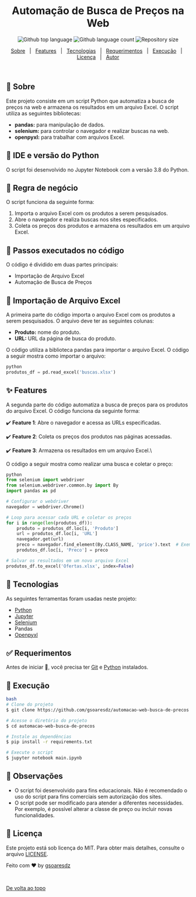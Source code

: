 <h1 align="center">Automação de Busca de Preços na Web</h1>
<p align="center">
  <img alt="Github top language" src="https://img.shields.io/github/languages/top/gsoaresdz/automacao-web-busca-de-precos?color=56BEB8">
  <img alt="Github language count" src="https://img.shields.io/github/languages/count/gsoaresdz/automacao-web-busca-de-precos?color=56BEB8">
  <img alt="Repository size" src="https://img.shields.io/github/repo-size/gsoaresdz/automacao-web-busca-de-precos?color=56BEB8">
  <!--<img alt="License" src="https://img.shields.io/github/license/gsoaresdz/automacao-web-busca-de-precos?color=56BEB8">-->
</p>
<p align="center">
  <a href="#dart-sobre">Sobre</a> &#xa0; | &#xa0; 
  <a href="#sparkles-features">Features</a> &#xa0; | &#xa0;
  <a href="#rocket-tecnologias">Tecnologias</a> &#xa0; | &#xa0;
  <a href="#white_check_mark-requerimentos">Requerimentos</a> &#xa0; | &#xa0;
  <a href="#checkered_flag-execucao">Execução</a> &#xa0; | &#xa0;
  <a href="#memo-licenca">Licença</a> &#xa0; | &#xa0;
  <a href="https://github.com/gsoaresdz" target="_blank">Autor</a>
</p>
<br>

## **:dart: Sobre**

Este projeto consiste em um script Python que automatiza a busca de preços na web e armazena os resultados em um arquivo Excel. O script utiliza as seguintes bibliotecas:

- **pandas:** para manipulação de dados.
- **selenium:** para controlar o navegador e realizar buscas na web.
- **openpyxl:** para trabalhar com arquivos Excel.

## **:memo: IDE e versão do Python**

O script foi desenvolvido no Jupyter Notebook com a versão 3.8 do Python.

## **:memo: Regra de negócio**

O script funciona da seguinte forma:

1. Importa o arquivo Excel com os produtos a serem pesquisados.
2. Abre o navegador e realiza buscas nos sites especificados.
3. Coleta os preços dos produtos e armazena os resultados em um arquivo Excel.

## **:memo: Passos executados no código**

O código é dividido em duas partes principais:

- Importação de Arquivo Excel
- Automação de Busca de Preços

## **:memo: Importação de Arquivo Excel**

A primeira parte do código importa o arquivo Excel com os produtos a serem pesquisados. O arquivo deve ter as seguintes colunas:

- **Produto:** nome do produto.
- **URL:** URL da página de busca do produto.

O código utiliza a biblioteca pandas para importar o arquivo Excel. O código a seguir mostra como importar o arquivo:

```python
python
produtos_df = pd.read_excel('buscas.xlsx')
```

## **:sparkles: Features**

A segunda parte do código automatiza a busca de preços para os produtos do arquivo Excel. O código funciona da seguinte forma:

:heavy_check_mark: **Feature 1**: Abre o navegador e acessa as URLs especificadas.

:heavy_check_mark: **Feature 2**: Coleta os preços dos produtos nas páginas acessadas.

:heavy_check_mark: **Feature 3**: Armazena os resultados em um arquivo Excel.\

O código a seguir mostra como realizar uma busca e coletar o preço:

```python
python
from selenium import webdriver
from selenium.webdriver.common.by import By
import pandas as pd

# Configurar o webdriver
navegador = webdriver.Chrome()

# Loop para acessar cada URL e coletar os preços
for i in range(len(produtos_df)):
    produto = produtos_df.loc[i, 'Produto']
    url = produtos_df.loc[i, 'URL']
    navegador.get(url)
    preco = navegador.find_element(By.CLASS_NAME, 'price').text  # Exemplo de classe de preço
    produtos_df.loc[i, 'Preco'] = preco

# Salvar os resultados em um novo arquivo Excel
produtos_df.to_excel('Ofertas.xlsx', index=False)
```

## **:rocket: Tecnologias**

As seguintes ferramentas foram usadas neste projeto:

- [Python](https://www.python.org/)
- [Jupyter](https://jupyter.org/)
- [Selenium](https://www.selenium.dev/)
- Pandas
- [Openpyxl](https://openpyxl.readthedocs.io/)

## **:white_check_mark: Requerimentos**

Antes de iniciar :checkered_flag:, você precisa ter [Git](https://git-scm.com/) e [Python](https://www.python.org/) instalados.

## **:checkered_flag: Execução**

```bash
bash
# Clone do projeto
$ git clone https://github.com/gsoaresdz/automacao-web-busca-de-precos.git

# Acesse o diretório do projeto
$ cd automacao-web-busca-de-precos

# Instale as dependências
$ pip install -r requirements.txt

# Execute o script
$ jupyter notebook main.ipynb
```

## **:memo: Observações**

- O script foi desenvolvido para fins educacionais. Não é recomendado o uso do script para fins comerciais sem autorização dos sites.
- O script pode ser modificado para atender a diferentes necessidades. Por exemplo, é possível alterar a classe de preço ou incluir novas funcionalidades.

## **:memo: Licença**

Este projeto está sob licença do MIT. Para obter mais detalhes, consulte o arquivo [LICENSE](LICENSE).

Feito com :heart: by <a href="https://github.com/gsoaresdz" target="_blank">gsoaresdz</a>

&#xa0;

<a href="#top">De volta ao topo</a>
